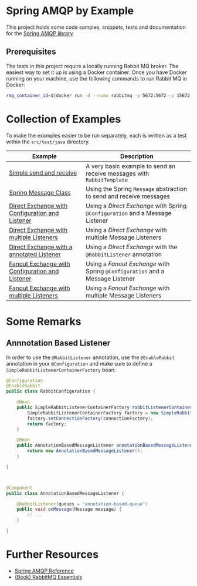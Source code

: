 Spring AMQP by Example
======================

This project holds some code samples, snippets, tests and documentation for the [Spring AMQP library](https://projects.spring.io/spring-amqp/).


Prerequisites
-------------

The tests in this project require a locally running Rabbit MQ broker. The easiest way to set it up is using a Docker container. Once you have Docker running on your machine, use the following commands to run Rabbit MQ in Docker:

```sh
rmq_container_id=$(docker run -d --name rabbitmq -p 5672:5672 -p 15672:15672 rabbitmq) && sleep 5 && docker exec $rmq_container_id rabbitmq-plugins enable rabbitmq_management
```


Collection of Examples
======================

To make the examples easier to be run separately, each is written as a test within the `src/test/java` directory.

| Example | Description |
| ------- | ----------- |
| [Simple send and receive](src/test/java/ch/lihsmi/spring/amqp/byexample/basics/SimpleSendAndReceiveTest.java) | A very basic example to send an receive messages with `RabbitTemplate` |
| [Spring Message Class](src/test/java/ch/lihsmi/spring/amqp/byexample/basics/SpringMessageModelTest.java) | Using the Spring `Message` abstraction to send and receive messages |
| [Direct Exchange with Configuration and Listener](src/test/java/ch/lihsmi/spring/amqp/byexample/exchanges/direct/DirectExchangeWithConfigurationAndListenerTest.java) | Using a *Direct Exchange* with Spring `@Configuration` and a Message Listener |
| [Direct Exchange with multiple Listeners](src/test/java/ch/lihsmi/spring/amqp/byexample/exchanges/direct/DirectExchangeWithMultipleListenersTest.java) | Using a *Direct Exchange* with multiple Message Listeners |
| [Direct Exchange with a annotated Listener](src/test/java/ch/lihsmi/spring/amqp/byexample/exchanges/direct/DirectExchangeWithRabbitListenerAnnotationTest.java) | Using a *Direct Exchange* with the `@RabbitListener` annotation |
| [Fanout Exchange with Configuration and Listener](src/test/java/ch/lihsmi/spring/amqp/byexample/exchanges/fanout/FanoutExchangeWithConfigurationAndListenerTest.java) | Using a *Fanout Exchange* with Spring `@Configuration` and a Message Listener |
| [Fanout Exchange with multiple Listeners](src/test/java/ch/lihsmi/spring/amqp/byexample/exchanges/fanout/FanoutExchangeWithMultipleListenersTest.java) | Using a *Fanout Exchange* with multiple Message Listeners |


Some Remarks
============

Annnotation Based Listener
--------------------------

In order to use the `@RabbitListener` annotation, use the `@EnableRabbit` annotation in your `@Configuration` and make sure to define a `SimpleRabbitListenerContainerFactory` bean:

``` java
@Configuration
@EnableRabbit
public class RabbitConfiguration {

    @Bean
    public SimpleRabbitListenerContainerFactory rabbitListenerContainerFactory() {
        SimpleRabbitListenerContainerFactory factory = new SimpleRabbitListenerContainerFactory();
        factory.setConnectionFactory(connectionFactory);
        return factory;
    }

    @Bean
    public AnnotationBasedMessageListener annotationBasedMessageListener() {
        return new AnnotationBasedMessageListener();
    }

}



@Component
public class AnnotationBasedMessageListener {

    @RabbitListener(queues = "annotation-based-queue")
    public void onMessage(Message message) {
        // ...
    }

}
```

Further Resources
=================

* [Spring AMQP Reference](http://docs.spring.io/spring-amqp/reference/html/)
* [(Book) RabbitMQ Essentials](https://www.packtpub.com/application-development/rabbitmq-essentials)